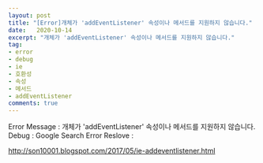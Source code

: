 ```yaml
---
layout: post
title: "[Error]개체가 'addEventListener' 속성이나 메서드를 지원하지 않습니다."
date:   2020-10-14
excerpt: "개체가 'addEventListener' 속성이나 메서드를 지원하지 않습니다."
tag:
- error
- debug
- ie
- 호환성
- 속성
- 메서드
- addEventListener
comments: true
---
```


Error Message : 개체가 'addEventListener' 속성이나 메서드를 지원하지 않습니다.
Debug : Google Search
Error Reslove : 

http://son10001.blogspot.com/2017/05/ie-addeventlistener.html
